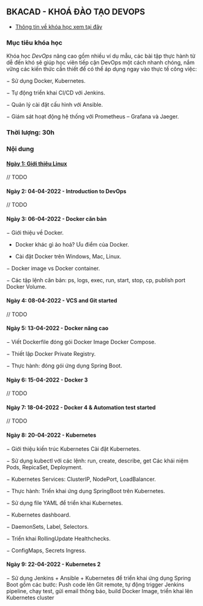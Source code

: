 ## BKACAD - KHOÁ ĐÀO TẠO DEVOPS

- [Thông tin về khóa học xem tại đây](https://github.com/anhnbt/devops/blob/master/assets/BKACAD%20-%20KHO%C3%81%20%C4%90%C3%80O%20T%E1%BA%A0O%20DEVOPS.pdf)

### Mục tiêu khóa học
Khóa học *DevOps* nâng cao gồm nhiều ví dụ mẫu, các bài tập thực hành từ dễ đến khó sẽ giúp học viên tiếp cận DevOps một cách nhanh chóng, nắm vững các kiến thức cần thiết để có thể áp dụng ngay vào thực tế công việc:

− Sử dụng Docker, Kubernetes.

− Tự động triển khai CI/CD với Jenkins.

− Quản lý cài đặt cấu hình với Ansible.

− Giám sát hoạt động hệ thống với Prometheus – Grafana và Jaeger.

### Thời lượng: 30h

### Nội dung

#### [Ngày 1: Giới thiệu Linux](https://github.com/anhnbt/devops/blob/master/Day01-Get-Started.md)

// TODO

#### Ngày 2: 04-04-2022 - Introduction to DevOps

// TODO

#### Ngày 3: 06-04-2022 - Docker căn bản

− Giới thiệu về Docker.

- Docker khác gì ảo hoá? Ưu điểm của Docker.

- Cài đặt Docker trên Windows, Mac, Linux.

− Docker image vs Docker container.

− Các tập lệnh căn bản: ps, logs, exec, run, start, stop, cp, publish port Docker Volume.

#### Ngày 4: 08-04-2022 - VCS and Git started

// TODO

#### Ngày 5: 13-04-2022 - Docker nâng cao

− Viết Dockerfile đóng gói Docker Image Docker Compose.

− Thiết lập Docker Private Registry.

− Thực hành: đóng gói ứng dụng Spring Boot.

#### Ngày 6: 15-04-2022 - Docker 3

// TODO

#### Ngày 7: 18-04-2022 - Docker 4 & Automation test started

// TODO

#### Ngày 8: 20-04-2022 - Kubernetes

− Giới thiệu kiến trúc Kubernetes Cài đặt Kubernetes.

− Sử dụng kubectl với các lệnh: run, create, describe, get Các khái niệm Pods, RepicaSet, Deployment.

− Kubernetes Services: ClusterIP, NodePort, LoadBalancer.

− Thực hành: Triển khai ứng dụng SpringBoot trên Kubernetes.

− Sử dụng file YAML để triển khai Kubernetes.

− Kubernetes dashboard.

− DaemonSets, Label, Selectors.

− Triển khai RollingUpdate Healthchecks.

− ConfigMaps, Secrets Ingress.

#### Ngày 9: 22-04-2022 - Kubernetes 2

− Sử dụng Jenkins + Ansible + Kubernetes để triển khai ứng dụng Spring Boot gồm các bước: Push code lên Git remote, tự động trigger Jenkins pipeline, chạy test, gửi email thông báo, build Docker Image, triển khai lên Kubernetes cluster